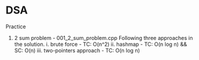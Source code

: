 # DSA
Practice

1. 2 sum problem - 001_2_sum_problem.cpp
   Following three approaches in the solution.
   i.   brute force           -    TC: O(n^2)
   ii.  hashmap               -    TC: O(n log n) && SC: O(n)
   iii. two-pointers approach -    TC: O(n log n)
